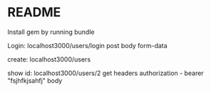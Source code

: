 # README

Install gem by running bundle


Login: localhost3000/users/login
	post
	body
	form-data


create: localhost3000/users




show id: localhost3000/users/2
			get
			headers
			authorization - bearer "fsjhfkjsahfj"
			body